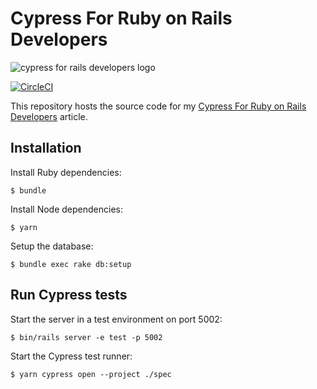 # Cypress For Ruby on Rails Developers

![cypress for rails developers logo](https://raw.githubusercontent.com/twist900/cypress-store/master/logo.png)

[![CircleCI](https://circleci.com/gh/twist900/cypress-store.svg?style=svg)](https://circleci.com/gh/twist900/cypress-store)

This repository hosts the source code for my [Cypress For Ruby on Rails Developers](https://nebulab.it/blog/cypress-for-rails-developers/) article.

## Installation

Install Ruby dependencies:

    $ bundle

Install Node dependencies:

    $ yarn

Setup the database:

    $ bundle exec rake db:setup

## Run Cypress tests

Start the server in a test environment on port 5002:

    $ bin/rails server -e test -p 5002

Start the Cypress test runner:

    $ yarn cypress open --project ./spec
